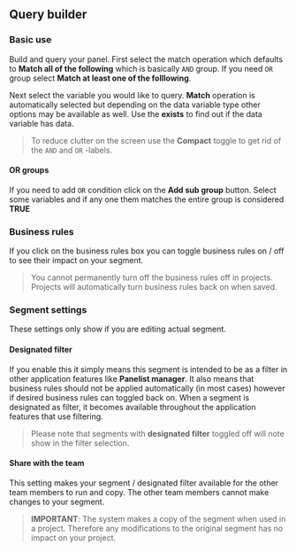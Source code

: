 ## Query builder

### Basic use
Build and query your panel. First select the match operation which defaults to **Match all of the following** which is basically ```AND``` group. If you need ```OR``` group select **Match at least one of the folllowing**.

Next select the variable you would like to query. **Match** operation is automatically selected but depending on the data variable type other options may be available as well. Use the **exists** to find out if the data variable has data.

> To reduce clutter on the screen use the **Compact** toggle to get rid of the ```AND``` and ```OR``` -labels.

#### OR groups
If you need to add ```OR``` condition click on the **Add sub group** button. Select some variables and if any one them matches the entire group is considered **TRUE**

### Business rules
If you click on the business rules box you can toggle business rules on / off to see their impact on your segment.

> You cannot permanently turn off the business rules off in projects. Projects will automatically turn business rules back on when saved.

### Segment settings
These settings only show if you are editing actual segment.

#### Designated filter
If you enable this it simply means this segment is intended to be as a filter in other application features like **Panelist manager**. It also means that business rules should not be applied automatically (in most cases) however if desired business rules can toggled back on. When a segment is designated as filter, it becomes available throughout the application features that use filtering. 

> Please note that segments with **designated filter** toggled off will note show in the filter selection.

#### Share with the team
This setting makes your segment / designated filter available for the other team members to run and copy. The other team members cannot make changes to your segment.

> **IMPORTANT**: The system makes a copy of the segment when used in a project. Therefore any modifications to the original segment has no impact on your project.
